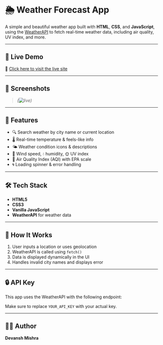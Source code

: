 # 🌦️ Weather Forecast App

A simple and beautiful weather app built with **HTML**, **CSS**, and **JavaScript**, using the [WeatherAPI](https://www.weatherapi.com/) to fetch real-time weather data, including air quality, UV index, and more.

---

## 🚀 Live Demo

🔗 [Click here to visit the live site](https://devanshmishr25.github.io/weatherapp/)

---

## 📸 Screenshots

> *(![live](https://github.com/user-attachments/assets/9968d9db-4559-411d-a4ee-ae06f5ab3101))*

---

## 🔧 Features

- 🔍 Search weather by city name or current location
- 🌡️ Real-time temperature & feels-like info
- 🌤️ Weather condition icons & descriptions
- 💨 Wind speed, 💧 humidity, 🌞 UV index
- 🧪 Air Quality Index (AQI) with EPA scale
- 🌀 Loading spinner & error handling

---

## 🛠️ Tech Stack

- **HTML5**
- **CSS3**
- **Vanilla JavaScript**
- **WeatherAPI** for weather data

---

## 🧠 How It Works

1. User inputs a location or uses geolocation
2. WeatherAPI is called using `fetch()`
3. Data is displayed dynamically in the UI
4. Handles invalid city names and displays error

---

## 🔒 API Key

This app uses the WeatherAPI with the following endpoint:

Make sure to replace `YOUR_API_KEY` with your actual key.

---


## 🧑‍💻 Author

**Devansh Mishra** 
